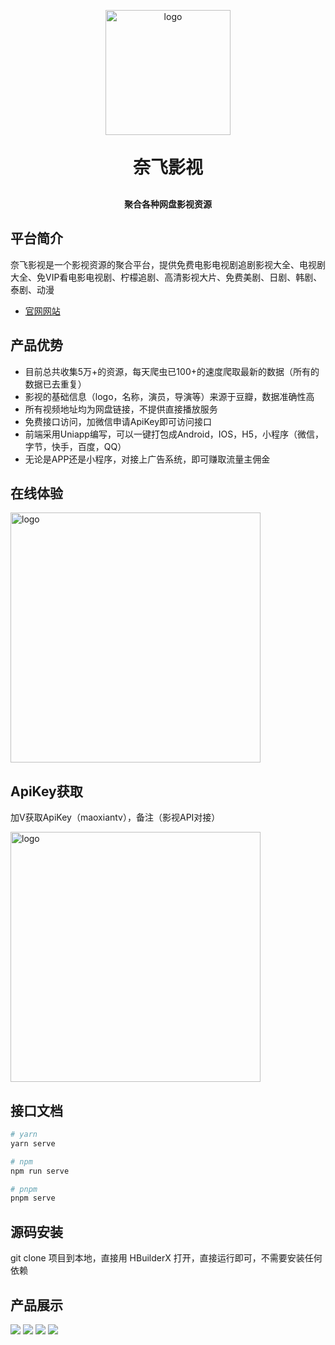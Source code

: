 <p align="center">
	<img alt="logo"  width="200px" height="200px" src="https://raw.githubusercontent.com/langmanyinghua/netflixtv/5ba2469eb7b918aca35795011415e3d905dae0cb/static/logo.png">
</p>
<h1 align="center" style="margin: 30px 0 30px; font-weight: bold;">奈飞影视</h1>
<h4 align="center">聚合各种网盘影视资源</h4>

## 平台简介
奈飞影视是一个影视资源的聚合平台，提供免费电影电视剧追剧影视大全、电视剧大全、免VIP看电影电视剧、柠檬追剧、高清影视大片、免费美剧、日剧、韩剧、泰剧、动漫

- [官网网站](https://www.liuyifeicn.com) 

## 产品优势
- 目前总共收集5万+的资源，每天爬虫已100+的速度爬取最新的数据（所有的数据已去重复）
- 影视的基础信息（logo，名称，演员，导演等）来源于豆瓣，数据准确性高
- 所有视频地址均为网盘链接，不提供直接播放服务
- 免费接口访问，加微信申请ApiKey即可访问接口
- 前端采用Uniapp编写，可以一键打包成Android，IOS，H5，小程序（微信，字节，快手，百度，QQ）
- 无论是APP还是小程序，对接上广告系统，即可赚取流量主佣金

## 在线体验
<img alt="logo" width="400px" height="400px" src="https://raw.githubusercontent.com/langmanyinghua/netflixtv/master/static/images/xcx_qr_code.jpeg">

## ApiKey获取
<p>
加V获取ApiKey（maoxiantv），备注（影视API对接）
</p>
<img alt="logo" width="400px" height="400px" src="https://raw.githubusercontent.com/langmanyinghua/netflixtv/master/static/images/wechat_qrcode.jpeg">

## 接口文档

```bash
# yarn 
yarn serve

# npm 
npm run serve

# pnpm 
pnpm serve
```

## 源码安装
git clone 项目到本地，直接用 HBuilderX 打开，直接运行即可，不需要安装任何依赖

## 产品展示
<img src="https://raw.githubusercontent.com/langmanyinghua/netflixtv/master/static/images/show1.jpeg">

<img src="https://raw.githubusercontent.com/langmanyinghua/netflixtv/master/static/images/show2.jpeg">

<img src="https://raw.githubusercontent.com/langmanyinghua/netflixtv/master/static/images/show3.jpeg">

<img src="https://raw.githubusercontent.com/langmanyinghua/netflixtv/master/static/images/show4.jpeg">
